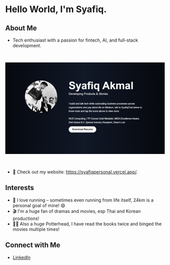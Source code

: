 # Hello World, I'm Syafiq.

## About Me
- Tech enthusiast with a passion for fintech, AI, and full-stack development.

  <div align="center">
    <br/>
<img src="https://raw.githubusercontent.com/syafiq9326/syafiq9326/main/web.png" 
     alt="description of image" 
     className="w-full h-auto max-w-xs sm:max-w-md md:max-w-lg lg:max-w-xl" />
</div><br/>

- 📝 Check out my website: https://syafiqpersonal.vercel.app/.

## Interests
- 🏃 I love running – sometimes even running from life itself, 24km is a personal goal of mine! 😄
- 🎬 I'm a huge fan of dramas and movies, esp Thai and Korean productions!
- 🧙‍♂️ Also a huge Potterhead, I have read the books twice and binged the movies multiple times!
  

## Connect with Me
- [LinkedIn](https://www.linkedin.com/in/syafiqakmal/)
